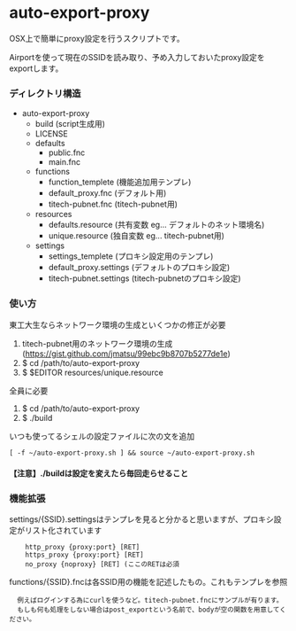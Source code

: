 auto-export-proxy
========================

OSX上で簡単にproxy設定を行うスクリプトです。

Airportを使って現在のSSIDを読み取り、予め入力しておいたproxy設定をexportします。


### ディレクトリ構造

+ auto-export-proxy
	- build (script生成用)
	- LICENSE
	- defaults
		* public.fnc
		* main.fnc
	- functions
		* function_templete (機能追加用テンプレ)
		* default_proxy.fnc (デフォルト用)
		* titech-pubnet.fnc (titech-pubnet用)
	- resources
		* defaults.resource (共有変数 eg... デフォルトのネット環境名)
		* unique.resource (独自変数 eg... titech-pubnet用)
	- settings
		* settings_templete (プロキシ設定用のテンプレ)
		* default_proxy.settings (デフォルトのプロキシ設定)
		* titech-pubnet.settings (titech-pubnetのプロキシ設定)


### 使い方

東工大生ならネットワーク環境の生成といくつかの修正が必要

1. titech-pubnet用のネットワーク環境の生成(https://gist.github.com/jmatsu/99ebc9b8707b5277de1e)
1. $ cd /path/to/auto-export-proxy
1. $ $EDITOR resources/unique.resource

全員に必要

1. $ cd /path/to/auto-export-proxy
1. $ ./build

いつも使ってるシェルの設定ファイルに次の文を追加
	
	[ -f ~/auto-export-proxy.sh ] && source ~/auto-export-proxy.sh

#### 【注意】./buildは設定を変えたら毎回走らせること

### 機能拡張

settings/{SSID}.settingsはテンプレを見ると分かると思いますが、プロキシ設定がリスト化されています

        http_proxy {proxy:port} [RET]
        https_proxy {proxy:port} [RET]
        no_proxy {noproxy} [RET] (ここのRETは必須

functions/{SSID}.fncは各SSID用の機能を記述したもの。これもテンプレを参照

	  例えばログインする為にcurlを使うなど。titech-pubnet.fncにサンプルが有ります。
	  もしも何も処理をしない場合はpost_exportという名前で、bodyが空の関数を用意してください。